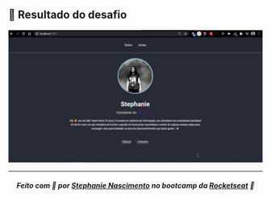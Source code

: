 <a id="front"></a>
## 🚀 Resultado do desafio 

<img src="img/resultado.gif">

---

<h5 align="center">
    Feito com 💜 por <a href="https://www.linkedin.com/in/stephanie-nascimento-71ab51152/" target="_blank">Stephanie Nascimento</a> no bootcamp da <a href="https://rocketseat.com.br/" target="_blank">Rocketseat</a> 🚀
</h5>
